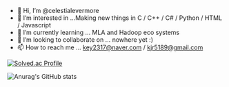 - 👋 Hi, I’m @celestialevermore
- 👀 I’m interested in ...Making new things in C / C++ / C# / Python / HTML / Javascript 
- 🌱 I’m currently learning ... MLA and Hadoop eco systems
- 💞️ I’m looking to collaborate on ... nowhere yet :)
- 📫 How to reach me ... key2317@naver.com / kjr5189@gmail.com

<!---
celestialevermore/celestialevermore is a ✨ special ✨ repository because its `README.md` (this file) appears on your GitHub profile.
You can click the Preview link to take a look at your changes.
--->
[![Solved.ac Profile](http://mazassumnida.wtf/api/v2/generate_badge?boj=celestial)](https://solved.ac/celestial/)

![Anurag's GitHub stats](https://github-readme-stats.vercel.app/api?username=celestialevermore&show_icons=true&theme=vision-friendly-dark)
